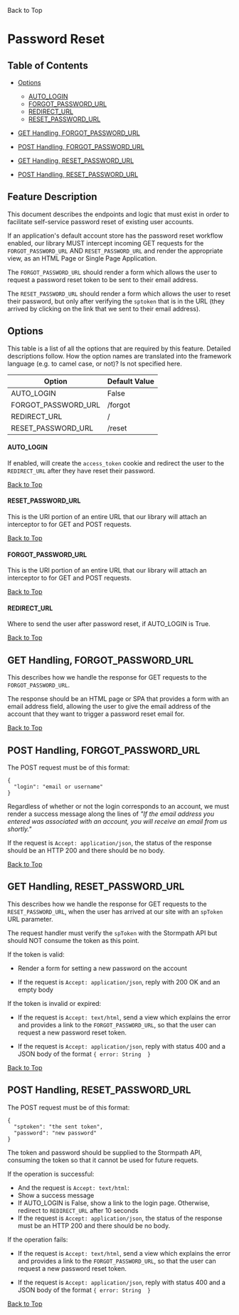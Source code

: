 <a name="#top">Back to Top</a>

# Password Reset


## Table of Contents

* [Options](#Options)
  * [AUTO_LOGIN](#AUTO_LOGIN)
  * [FORGOT_PASSWORD_URL](#FORGOT_PASSWORD_URL)
  * [REDIRECT_URL](#REDIRECT_URL)
  * [RESET_PASSWORD_URL](#RESET_PASSWORD_URL)

* [GET Handling, FORGOT_PASSWORD_URL](#GET_FORGOT_PASSWORD_URL)
* [POST Handling, FORGOT_PASSWORD_URL](#POST_FORGOT_PASSWORD_URL)
* [GET Handling, RESET_PASSWORD_URL](#GET_RESET_PASSWORD_URL)
* [POST Handling, RESET_PASSWORD_URL](#POST_RESET_PASSWORD_URL)


## Feature Description

This document describes the endpoints and logic that must exist in order to
facilitate self-service password reset of existing user accounts.

If an application's default account store has the password reset workflow
enabled, our library MUST intercept incoming GET requests for the
`FORGOT_PASSWORD_URL` AND `RESET_PASSWORD_URL` and render the appropriate
view, as an HTML Page or Single Page Application.

The `FORGOT_PASSWORD_URL` should render a form which allows the user to request
a password reset token to be sent to their email address.

The `RESET_PASSWORD_URL` should render a form which allows the user to reset
their password, but only after verifying the `sptoken` that is in the URL (they
arrived by clicking on the link that we sent to their email address).

## <a name="Options"></a> Options

This table is a list of all the options that are required by this feature.
Detailed descriptions follow.  How the option names are translated into the
framework language (e.g. to camel case, or not)? Is not specified here.

| Option                           | Default Value       |
| -------------------------------- |---------------------|
| AUTO_LOGIN                       | False               |
| FORGOT_PASSWORD_URL              | /forgot             |
| REDIRECT_URL                     | /                   |
| RESET_PASSWORD_URL               | /reset              |


#### <a name="AUTO_LOGIN"></a> AUTO_LOGIN

If enabled, will create the `access_token` cookie and redirect the user to the
`REDIRECT_URL` after they have reset their password.

<a href="#top">Back to Top</a>


#### <a name="RESET_PASSWORD_URL"></a> RESET_PASSWORD_URL

This is the URI portion of an entire URL that our library will attach an
interceptor to for GET and POST requests.

<a href="#top">Back to Top</a>


#### <a name="FORGOT_PASSWORD_URL"></a> FORGOT_PASSWORD_URL

This is the URI portion of an entire URL that our library will attach an
interceptor to for GET and POST requests.

<a href="#top">Back to Top</a>


#### <a name="REDIRECT_URL"></a> REDIRECT_URL

Where to send the user after password reset, if AUTO_LOGIN is True.

<a href="#top">Back to Top</a>


## <a name="GET_FORGOT_PASSWORD_URL"></a> GET Handling, FORGOT_PASSWORD_URL

This describes how we handle the response for GET requests to the
`FORGOT_PASSWORD_URL`.

The response should be an HTML page or SPA that provides a form with an email
address field, allowing the user to give the email address of the account that
they want to trigger a password reset email for.

<a href="#top">Back to Top</a>


## <a name="POST_FORGOT_PASSWORD_URL"></a> POST Handling, FORGOT_PASSWORD_URL

The POST request must be of this format:

```
{
  "login": "email or username"
}
```

Regardless of whether or not the login corresponds to an account, we must render
a success message along the lines of *"If the email address you entered was
associated with an account, you will receive an email from us shortly."*

If the request is `Accept: application/json`, the status of the response should
be an HTTP 200 and there should be no body.

<a href="#top">Back to Top</a>


## <a name="GET_RESET_PASSWORD_URL"></a> GET Handling, RESET_PASSWORD_URL

This describes how we handle the response for GET requests to the
`RESET_PASSWORD_URL`, when the user has arrived at our site with an `spToken`
URL parameter.

The request handler must verify the `spToken` with the Stormpath API but should
NOT consume the token as this point.

If the token is valid:

* Render a form for setting a new password on the account

* If the request is `Accept: application/json`, reply with 200 OK and an empty
body

If the token is invalid or expired:

* If the request is `Accept: text/html`, send a view which explains
the error and provides a link to the `FORGOT_PASSWORD_URL`, so that the user can
request a new password reset token.

* If the request is `Accept: application/json`, reply with status 400 and a JSON
body of the format `{ error: String  }`

<a href="#top">Back to Top</a>




## <a name="POST_RESET_PASSWORD_URL"></a> POST Handling, RESET_PASSWORD_URL

The POST request must be of this format:

```
{
  "sptoken": "the sent token",
  "password": "new password"
}
```

The token and password should be supplied to the Stormpath API, consuming the token
so that it cannot be used for future requets.

If the operation is successful:

 * And the request is `Accept: text/html`:
  * Show a success message
  * If AUTO_LOGIN is False, show a link to the login page.  Otherwise, redirect
    to `REDIRECT_URL` after 10 seconds
 * If the request is `Accept: application/json`, the status of the response must
   be an HTTP 200 and there should be no body.

If the operation fails:

* If the request is `Accept: text/html`, send a view which explains
the error and provides a link to the `FORGOT_PASSWORD_URL`, so that the user can
request a new password reset token.

* If the request is `Accept: application/json`, reply with status 400 and a JSON
body of the format `{ error: String  }`

<a href="#top">Back to Top</a>

